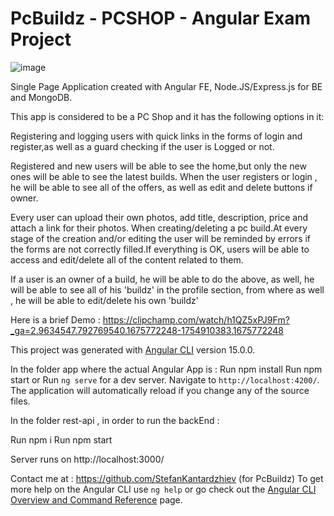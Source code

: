 # PcBuildz - PCSHOP - Angular Exam Project

![image](https://user-images.githubusercontent.com/103639205/217245665-a7754780-1545-4763-8620-dbefa794da7e.png)

Single Page Application created with Angular FE, Node.JS/Express.js for BE and MongoDB.  


This app is considered to be a PC Shop and it has the following options in it:

Registering and logging users with quick links in the forms of login and register,as well as a guard checking if the user is Logged or not.

Registered and new users will be able to see the home,but only the new ones will be able to see the latest builds.
When the user registers or login , he will be able to see all of the offers, as well as edit and delete buttons if owner.


Every user can upload their own photos, add title, description, price and attach a link for their photos. When creating/deleting a pc build.At every stage of the creation and/or editing the user will be reminded by errors if the forms are not correctly filled.If everything is OK, users will be able to access and edit/delete all of the content related to them.


If a user is an owner of a build, he will be able to do the above, as well, he will be able to see all of his 'buildz' in the profile section, from where as well , he will be able to edit/delete his own 'buildz'


Here is a brief Demo : 
https://clipchamp.com/watch/h1QZ5xPJ9Fm?_ga=2.9634547.792769540.1675772248-1754910383.1675772248 



This project was generated with [Angular CLI](https://github.com/angular/angular-cli) version 15.0.0.

In the folder app where the actual Angular App is :
Run  npm install
Run  npm start or 
Run `ng serve` for a dev server. Navigate to `http://localhost:4200/`. The application will automatically reload if you change any of the source files.

In the folder rest-api , in order to run the backEnd : 

Run npm i
Run npm start

Server runs on http://localhost:3000/

Contact me at : https://github.com/StefanKantardzhiev (for PcBuildz)
To get more help on the Angular CLI use `ng help` or go check out the [Angular CLI Overview and Command Reference](https://angular.io/cli) page.
